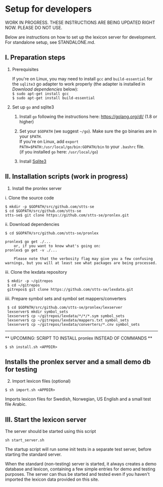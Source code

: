 # Setup for developers

WORK IN PROGRESS. THESE INSTRUCTIONS ARE BEING UPDATED RIGHT NOW. PLEASE DO NOT USE.


Below are instructions on how to set up the lexicon server for development. For standalone setup, see STANDALONE.md.

## I. Preparation steps

1. Prerequisites

     If you're on Linux, you may need to install `gcc` and `build-essential` for the `sqlite3` go adapter to work properly (the adapter is installed in _Download dependencies_ below):   
     `$ sudo apt-get install gcc`   
     `$ sudo apt-get install build-essential`

2. Set up `go` and sqlite3

     1. Install `go` following the instructions here: https://golang.org/dl/ (1.8 or higher)

     2. Set your `$GOPATH` (we suggest `~/go`). Make sure the go binaries are in your `$PATH`.  
        If you're on Linux, add `export PATH=$PATH:/usr/local/go/bin:GOPATH/bin` to your `.bashrc` file.  
        (if you installed `go` here: `/usr/local/go`)

     3. Install [Sqlite3](https://www.sqlite.org/)

## II. Installation scripts (work in progress)

1. Install the pronlex server

 i. Clone the source code

    $ mkdir -p $GOPATH/src/github.com/stts-se
    $ cd $GOPATH/src/github.com/stts-se
    stts-se$ git clone https://github.com/stts-se/pronlex.git

 ii. Download dependencies
    
    $ cd $GOPATH/src/github.com/stts-se/pronlex

    pronlex$ go get ./...
        or, if you want to know what's going on:    
    pronlex$ go get -v ./...

        Please note that the verbosity flag may give you a few confusing warnings, but you will at least see what packages are being processed.

 iii. Clone the lexdata repository
    
     $ mkdir -p ~/gitrepos  
     $ cd ~/gitrepos  
     gitrepos$ git clone https://github.com/stts-se/lexdata.git

 iiii. Prepare symbol sets and symbol set mappers/converters
    
     $ cd $GOPATH/src/github.com/stts-se/pronlex/lexserver
     lexserver$ mkdir symbol_sets  
     lexserver$ cp ~/gitrepos/lexdata/*/*/*.sym symbol_sets   
     lexserver$ cp ~/gitrepos/lexdata/mappers.txt symbol_sets  
     lexserver$ cp ~/gitrepos/lexdata/converters/*.cnv symbol_sets  

---
** UPCOMING: SCRIPT TO INSTALL pronlex INSTEAD OF COMMANDS **

`$ sh install.sh <APPDIR>`

   Installs the pronlex server and a small demo db for testing
---


2. Import lexicon files (optional)

`$ sh import.sh <APPDIR>`   

Imports lexicon files for Swedish, Norwegian, US English and a small test file Arabic.


## III. Start the lexicon server
The server should be started using this script

`sh start_server.sh`

The startup script will run some init tests in a separate test server, before starting the standard server.

When the standard (non-testing) server is started, it always creates a demo database and lexicon, containing a few simple entries for demo and testing purposes. The server can thus be started and tested even if you haven't imported the lexicon data provided on this site.

